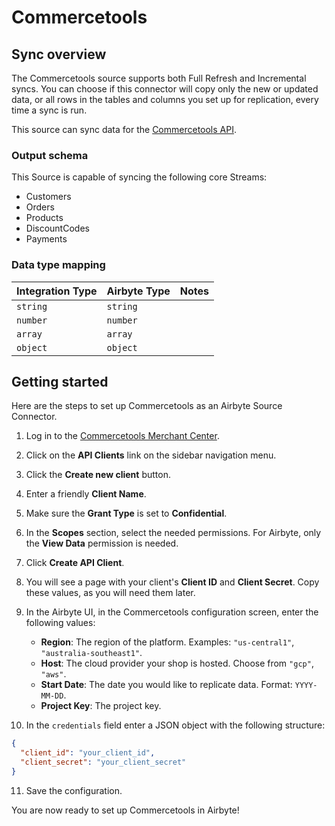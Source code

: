 # Commercetools

## Sync overview

The Commercetools source supports both Full Refresh and Incremental syncs. You can choose if this connector will copy only the new or updated data, or all rows in the tables and columns you set up for replication, every time a sync is run.

This source can sync data for the [Commercetools API](https://docs.commercetools.com/api/).

### Output schema

This Source is capable of syncing the following core Streams:
- Customers
- Orders
- Products
- DiscountCodes
- Payments

### Data type mapping

| Integration Type | Airbyte Type | Notes                    |
|------------------|--------------|-------------------------|
| `string`         | `string`     |                         |
| `number`         | `number`     |                         |
| `array`          | `array`      |                         |
| `object`         | `object`     |                         |

## Getting started

Here are the steps to set up Commercetools as an Airbyte Source Connector.

1. Log in to the [Commercetools Merchant Center](https://login.commercetools.com/signin).

2. Click on the **API Clients** link on the sidebar navigation menu.

3. Click the **Create new client** button.

4. Enter a friendly **Client Name**.

5. Make sure the **Grant Type** is set to **Confidential**.

6. In the **Scopes** section, select the needed permissions. For Airbyte, only the **View Data** permission is needed.

7. Click **Create API Client**.

8. You will see a page with your client's **Client ID** and **Client Secret**. Copy these values, as you will need them later.

9. In the Airbyte UI, in the Commercetools configuration screen, enter the following values:

     - **Region**: The region of the platform. Examples: `"us-central1"`, `"australia-southeast1"`.
     - **Host**: The cloud provider your shop is hosted. Choose from `"gcp"`, `"aws"`.
     - **Start Date**: The date you would like to replicate data. Format: `YYYY-MM-DD`.
     - **Project Key**: The project key.

10. In the `credentials` field enter a JSON object with the following structure:

```json
{
  "client_id": "your_client_id",
  "client_secret": "your_client_secret"
}
```

11. Save the configuration.

You are now ready to set up Commercetools in Airbyte!